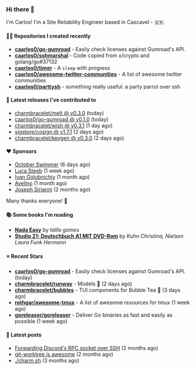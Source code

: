 ### Hi there 👋

I'm Carlos! I'm a Site Reliability Engineer based in Cascavel - 🇧🇷.

#### 👨‍💻 Repositories I created recently
- **[caarlos0/go-gumroad](https://github.com/caarlos0/go-gumroad)** - Easily check licenses against Gumroad&#39;s API.
- **[caarlos0/sshmarshal](https://github.com/caarlos0/sshmarshal)** - Code copied from x/crypto and golang/go#37132
- **[caarlos0/timer](https://github.com/caarlos0/timer)** - A `sleep` with progress
- **[caarlos0/awesome-twitter-communities](https://github.com/caarlos0/awesome-twitter-communities)** - A list of awesome twitter communities
- **[caarlos0/parttysh](https://github.com/caarlos0/parttysh)** - something really useful: a party parrot over ssh

#### 🚀 Latest releases I've contributed to


- [charmbracelet/melt @ v0.3.0](https://github.com/charmbracelet/melt/releases/tag/v0.3.0) (today)
- [caarlos0/go-gumroad @ v0.1.0](https://github.com/caarlos0/go-gumroad/releases/tag/v0.1.0) (today)
- [charmbracelet/wish @ v0.3.1](https://github.com/charmbracelet/wish/releases/tag/v0.3.1) (1 day ago)
- [sigstore/cosign @ v1.7.1](https://github.com/sigstore/cosign/releases/tag/v1.7.1) (2 days ago)
- [charmbracelet/keygen @ v0.3.0](https://github.com/charmbracelet/keygen/releases/tag/v0.3.0) (2 days ago)

#### ❤️ Sponsors
- [October Swimmer](https://github.com/octoberswimmer) (6 days ago)
- [Luca Steeb](https://github.com/steebchen) (1 week ago)
- [Ivan Golubnichiy](https://github.com/h1kkan) (1 month ago)
- [Avelino](https://github.com/avelino) (1 month ago)
- [Joseph Sirianni](https://github.com/jsirianni) (2 months ago)

Many thanks everyone! 🙏

#### 📚 Some books I'm reading
- **[Nada Easy](https://www.goodreads.com/book/show/36041615-nada-easy)** by _tallis gomes_
- **[Studio 21: Deutschbuch A1 MIT DVD-Rom](https://www.goodreads.com/book/show/25495148-studio-21)** by _Kuhn Christina, Nielsen Laura Funk Hermann_

#### ⭐ Recent Stars


- **[caarlos0/go-gumroad](https://github.com/caarlos0/go-gumroad)** - Easily check licenses against Gumroad&#39;s API. (today)
- **[charmbracelet/runway](https://github.com/charmbracelet/runway)** - Models 📸 (2 days ago)
- **[charmbracelet/bubbles](https://github.com/charmbracelet/bubbles)** - TUI components for Bubble Tea 🍡 (3 days ago)
- **[rothgar/awesome-tmux](https://github.com/rothgar/awesome-tmux)** - A list of awesome resources for tmux (1 week ago)
- **[goreleaser/goreleaser](https://github.com/goreleaser/goreleaser)** - Deliver Go binaries as fast and easily as possible (1 week ago)

#### 📄 Latest posts
- [Forwarding Discord&#39;s RPC socket over SSH](https://carlosbecker.com/posts/discord-rpc-ssh/) (2 months ago)
- [git-worktree is awesome](https://carlosbecker.com/posts/git-worktrees/) (2 months ago)
- [./charm.sh](https://carlosbecker.com/posts/charm/) (3 months ago)
